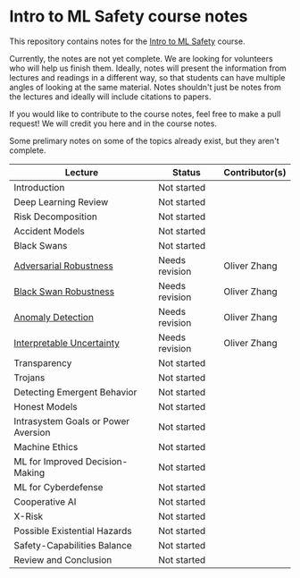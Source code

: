 # Intro to ML Safety course notes

This repository contains notes for the [Intro to ML Safety](https://course.mlsafety.org/) course.

Currently, the notes are not yet complete. We are looking for volunteers who will help us finish them. Ideally, notes will present the information from lectures and readings in a different way, so that students can have multiple angles of looking at the same material. Notes shouldn't just be notes from the lectures and ideally will include citations to papers.

If you would like to contribute to the course notes, feel free to make a pull request! We will credit you here and in the course notes.

Some prelimary notes on some of the topics already exist, but they aren't complete.

|    **Lecture**                                            |    **Status**  | **Contributor(s)** |
|-----------------------------------------------------------|----------------|--------------------|
| Introduction                                              | Not started    |                    |
| Deep Learning Review                                      | Not started    |                    |
| Risk Decomposition                                        | Not started    |                    |
| Accident Models                                           | Not started    |                    |
| Black Swans                                               | Not started    |                    |
| [Adversarial Robustness](/Adversarial%20Robustness)       | Needs revision | Oliver Zhang       |
| [Black Swan Robustness](/Black%20Swan%20Robustness)       | Needs revision | Oliver Zhang       |
| [Anomaly Detection](/Anomaly%20Detection)                 | Needs revision | Oliver Zhang       |
| [Interpretable Uncertainty](/Interpretable%20Uncertainty) | Needs revision | Oliver Zhang       |
| Transparency                                              | Not started    |                    |
| Trojans                                                   | Not started    |                    |
| Detecting Emergent Behavior                               | Not started    |                    |
| Honest Models                                             | Not started    |                    |
| Intrasystem Goals or Power Aversion                       | Not started    |                    |
| Machine Ethics                                            | Not started    |                    |
| ML for Improved Decision-Making                           | Not started    |                    |
| ML for Cyberdefense                                       | Not started    |                    |
| Cooperative AI                                            | Not started    |                    |
| X-Risk                                                    | Not started    |                    |
| Possible Existential Hazards                              | Not started    |                    |
| Safety-Capabilities Balance                               | Not started    |                    |
| Review and Conclusion                                     | Not started    |                    |
